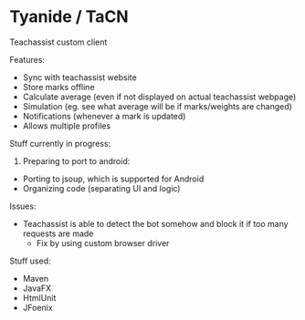 # Tyanide / TaCN
Teachassist custom client

Features:
 - Sync with teachassist website
 - Store marks offline
 - Calculate average (even if not displayed on actual teachassist webpage)
 - Simulation (eg. see what average will be if marks/weights are changed)
 - Notifications (whenever a mark is updated)
 - Allows multiple profiles
 
Stuff currently in progress:
 1. Preparing to port to android:
   - Porting to jsoup, which is supported for Android
   - Organizing code (separating UI and logic)
   
Issues:
 - Teachassist is able to detect the bot somehow and block it if too many requests are made
   - Fix by using custom browser driver

Stuff used:
 - Maven
 - JavaFX
 - HtmlUnit
 - JFoenix